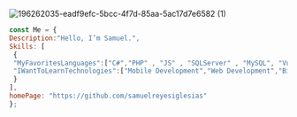  

<!---
samuelreyesiglesias/samuelreyesiglesias is a ✨ special ✨ repository because its `README.md` (this file) appears on your GitHub profile.
You can click the Preview link to take a look at your changes.
--->
 ![196262035-eadf9efc-5bcc-4f7d-85aa-5ac17d7e6582 (1)](https://user-images.githubusercontent.com/51006648/209211891-aa39115c-f2af-4b60-83be-60e109c116ee.png)
```javascript
const Me = {
Description:"Hello, I’m Samuel.",
Skills: [
 {
 "MyFavoritesLanguages":["C#","PHP" , "JS" , "SQLServer" , "MySQL", "Vue", "Laravel","Python"],
 "IWantToLearnTechnologies":["Mobile Development","Web Development","Big data","Machine Learning", "Devops","CyberSecurity", "BlockChain"]
 }
],
homePage: "https://github.com/samuelreyesiglesias"
};
``````
